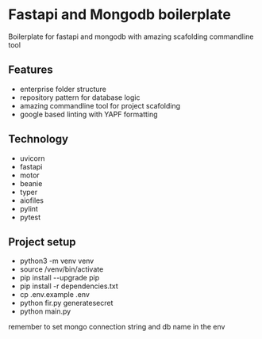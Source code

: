 # Fastapi and Mongodb boilerplate

Boilerplate for fastapi and mongodb with amazing scafolding commandline tool


## Features

* enterprise folder structure
* repository pattern for database logic
* amazing commandline tool for project scafolding
* google based linting with YAPF formatting


## Technology

* uvicorn
* fastapi
* motor
* beanie
* typer
* aiofiles
* pylint
* pytest


## Project setup

* python3 -m venv venv
* source /venv/bin/activate
* pip install --upgrade pip
* pip install -r dependencies.txt
* cp .env.example .env
* python fir.py generatesecret
* python main.py

remember to set mongo connection string and db name in the env
